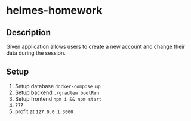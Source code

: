 # helmes-homework

## Description
Given application allows users to create a new account and change their data during the session.

## Setup
1. Setup database `docker-compose up`
2. Setup backend `./gradlew bootRun`
3. Setup frontend `npm i && npm start`
4. ???
5. profit at `127.0.0.1:3000`